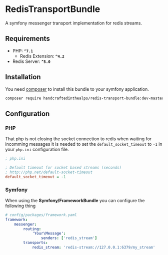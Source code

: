 # RedisTransportBundle

A symfony messenger transport implementation for redis streams.

## Requirements

 - PHP: **`^7.1`**
    - Redis Extension: **`^4.2`**
 - Redis Server: **`^5.0`**

## Installation

You need [composer](https://getcomposer.org) to install this bundle to your symfony application.

```bash
composer require handcraftedinthealps/redis-transport-bundle:dev-master
```

## Configuration

### PHP

That php is not closing the socket connection to redis when waiting for incomming messages
it is needed to set the `default_socket_timeout` to `-1` in your `php.ini` configuration file.

```ini
; php.ini

; Default timeout for socket based streams (seconds)
; http://php.net/default-socket-timeout
default_socket_timeout = -1
```

### Symfony

When using the **Symfony/FrameworkBundle** you can configure the following thing

```yaml
# config/packages/framework.yaml
framework:
    messenger:
        routing:
            'Your\Message':
                senders: ['redis_stream']
        transports:
            redis_stream: 'redis-stream://127.0.0.1:6379/my_stream'
```
